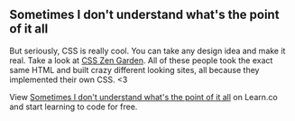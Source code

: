 

## Sometimes I don't understand what's the point of it all

But seriously, CSS is really cool. You can take any design idea and make it real. Take a look at [CSS Zen Garden](http://www.csszengarden.com/). All of these people took the exact same HTML and built crazy different looking sites, all because they implemented their own CSS. <3
<p data-visibility='hidden'>View <a href='https://learn.co/lessons/hs-css-keep-it-real' title='Sometimes I don't understand what's the point of it all'>Sometimes I don't understand what's the point of it all</a> on Learn.co and start learning to code for free.</p>
